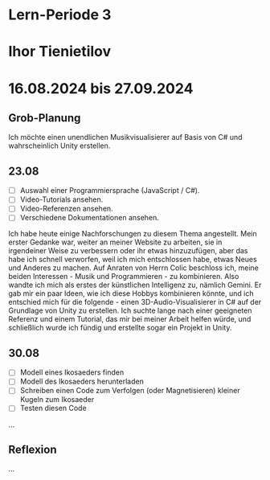 # Lern-Periode 3
# Ihor Tienietilov
# 16.08.2024 bis 27.09.2024

## Grob-Planung
Ich möchte einen unendlichen Musikvisualisierer auf Basis von C# und wahrscheinlich Unity erstellen. 

## 23.08
- [ ] Auswahl einer Programmiersprache (JavaScript / C#).
- [ ] Video-Tutorials ansehen.
- [ ] Video-Referenzen ansehen.
- [ ] Verschiedene Dokumentationen ansehen.

Ich habe heute einige Nachforschungen zu diesem Thema angestellt. Mein erster Gedanke war, weiter an meiner Website zu arbeiten, sie in irgendeiner Weise zu verbessern oder ihr etwas hinzuzufügen, aber das habe ich schnell verworfen, weil ich mich entschlossen habe, etwas Neues und Anderes zu machen. Auf Anraten von Herrn Colic beschloss ich, meine beiden Interessen - Musik und Programmieren - zu kombinieren. Also wandte ich mich als erstes der künstlichen Intelligenz zu, nämlich Gemini. Er gab mir ein paar Ideen, wie ich diese Hobbys kombinieren könnte, und ich entschied mich für die folgende - einen 3D-Audio-Visualisierer in C# auf der Grundlage von Unity zu erstellen. Ich suchte lange nach einer geeigneten Referenz und einem Tutorial, das mir bei meiner Arbeit helfen würde, und schließlich wurde ich fündig und erstellte sogar ein Projekt in Unity.

## 30.08
- [ ] Modell eines Ikosaeders finden
- [ ] Modell des Ikosaeders herunterladen
- [ ] Schreiben einen Code zum Verfolgen (oder Magnetisieren) kleiner Kugeln zum Ikosaeder
- [ ] Testen diesen Code

...

## Reflexion

...
